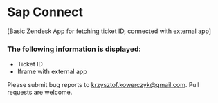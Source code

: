 # Sap Connect

[Basic Zendesk App for fetching ticket ID, connected with external app]

### The following information is displayed:

- Ticket ID
- Iframe with external app

Please submit bug reports to [krzysztof.kowerczyk@gmail.com](). Pull requests are welcome.
